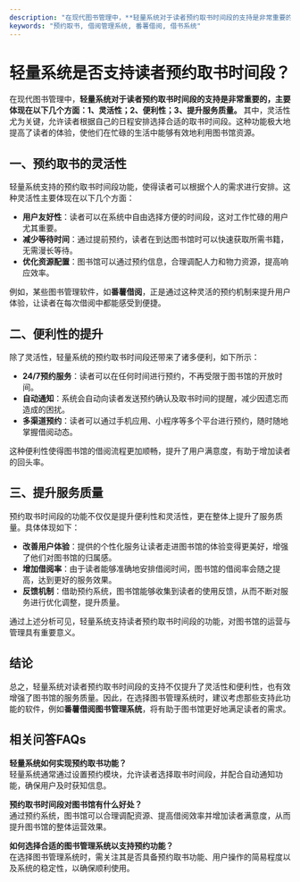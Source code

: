 ```yaml
---
description: "在现代图书管理中，**轻量系统对于读者预约取书时间段的支持是非常重要的，主要体现在以下几个方面：1、灵活性；2、便利性；3、提升服务质量。** 其中，灵活性尤为关键，允许读者根据自己的日程安排选择合适的取书时间段。这种功能极大地提高了读者的体验，使他们在忙碌的生活中能够有效地利用图书馆资源。"
keywords: "预约取书, 借阅管理系统, 番薯借阅, 借书系统"
---
```

# 轻量系统是否支持读者预约取书时间段？

在现代图书管理中，**轻量系统对于读者预约取书时间段的支持是非常重要的，主要体现在以下几个方面：1、灵活性；2、便利性；3、提升服务质量。** 其中，灵活性尤为关键，允许读者根据自己的日程安排选择合适的取书时间段。这种功能极大地提高了读者的体验，使他们在忙碌的生活中能够有效地利用图书馆资源。

## **一、预约取书的灵活性**

轻量系统支持的预约取书时间段功能，使得读者可以根据个人的需求进行安排。这种灵活性主要体现在以下几个方面：

- **用户友好性**：读者可以在系统中自由选择方便的时间段，这对工作忙碌的用户尤其重要。
- **减少等待时间**：通过提前预约，读者在到达图书馆时可以快速获取所需书籍，无需漫长等待。
- **优化资源配置**：图书馆可以通过预约信息，合理调配人力和物力资源，提高响应效率。

例如，某些图书管理软件，如**番薯借阅**，正是通过这种灵活的预约机制来提升用户体验，让读者在每次借阅中都能感受到便捷。

## **二、便利性的提升**

除了灵活性，轻量系统的预约取书时间段还带来了诸多便利，如下所示：

- **24/7预约服务**：读者可以在任何时间进行预约，不再受限于图书馆的开放时间。
- **自动通知**：系统会自动向读者发送预约确认及取书时间的提醒，减少因遗忘而造成的困扰。
- **多渠道预约**：读者可以通过手机应用、小程序等多个平台进行预约，随时随地掌握借阅动态。

这种便利性使得图书馆的借阅流程更加顺畅，提升了用户满意度，有助于增加读者的回头率。

## **三、提升服务质量**

预约取书时间段的功能不仅仅是提升便利性和灵活性，更在整体上提升了服务质量。具体体现如下：

- **改善用户体验**：提供的个性化服务让读者走进图书馆的体验变得更美好，增强了他们对图书馆的归属感。
- **增加借阅率**：由于读者能够准确地安排借阅时间，图书馆的借阅率会随之提高，达到更好的服务效果。
- **反馈机制**：借助预约系统，图书馆能够收集到读者的使用反馈，从而不断对服务进行优化调整，提升质量。

通过上述分析可见，轻量系统支持读者预约取书时间段的功能，对图书馆的运营与管理具有重要意义。

## 结论

总之，轻量系统对读者预约取书时间段的支持不仅提升了灵活性和便利性，也有效增强了图书馆的服务质量。因此，在选择图书管理系统时，建议考虑那些支持此功能的软件，例如**番薯借阅图书管理系统**，将有助于图书馆更好地满足读者的需求。

## 相关问答FAQs

**轻量系统如何实现预约取书功能？**  
轻量系统通常通过设置预约模块，允许读者选择取书时间段，并配合自动通知功能，确保用户及时获知信息。

**预约取书时间段对图书馆有什么好处？**  
通过预约系统，图书馆可以合理调配资源、提高借阅效率并增加读者满意度，从而提升图书馆的整体运营效果。

**如何选择合适的图书管理系统以支持预约功能？**  
在选择图书管理系统时，需关注其是否具备预约取书功能、用户操作的简易程度以及系统的稳定性，以确保顺利使用。
